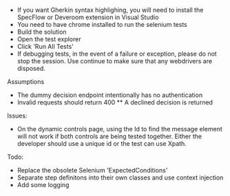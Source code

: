 * If you want Gherkin syntax highlighing, you will need to install the SpecFlow or Deveroom extension in Visual Studio
* You need to have chrome installed to run the selenium tests
* Build the solution
* Open the test explorer
* Click 'Run All Tests'
* If debugging tests, in the event of a failure or exception, please do not stop the session. Use continue to make sure that any webdrivers are disposed.

Assumptions

* The dummy decision endpoint intentionally has no authentication 
* Invalid requests should return 400
** A declined decision is returned


Issues:

* On the dynamic controls page, using the Id to find the message element will not work if both controls are being tested together. Either the developer should use a unique id or the test can use Xpath.


Todo:

* Replace the obsolete Selenium 'ExpectedConditions'
* Separate step definitons into their own classes and use context injection
* Add some logging